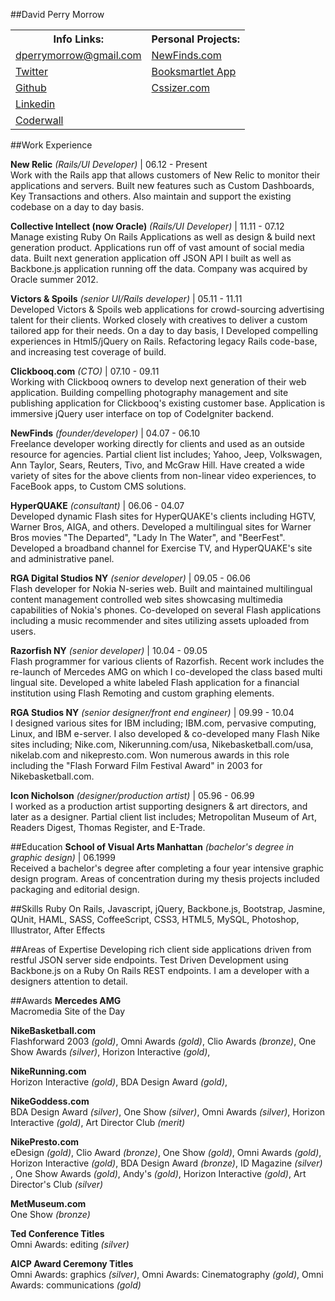 ##David Perry Morrow

<table width="100%">
  <tr>
    <th>Info Links:</th>
    <th>Personal Projects:</th>
  </tr>
  <tr>
    <td>
      <a href="mailto:dperrymorrow@gmail.com">dperrymorrow@gmail.com</a>
    </td>
    <td>
      <a href="http://newfinds.com" target="_blank">NewFinds.com</a>
    </td>
  </tr>
  <tr>
    <td>
      <a href="http://twitter.com/dperrymorrow" target="_blank">Twitter</a>
    </td>
    <td>
      <a href="http://booksmartlet.herokuapp.com" target="_blank">Booksmartlet App</a>
    </td>
  </tr>
  <tr>
    <td>
      <a href="http://github.com/dperrymorrow" target="_blank">Github</a>
    </td>
    <td>
      <a href="http://cssizer.com" target="_blank">Cssizer.com</a>
    </td>
  </tr>
  <tr>
    <td>
      <a href="http://linkedin.com/in/davidmorrow" target="_blank">Linkedin</a>
    </td>
    <td>
      &nbsp;</td>
  </tr>
  <tr>
    <td>
      <a href="http://coderwall.com/dperrymorrow" target="_blank">Coderwall</a>
    </td>
    <td>&nbsp;</td>
  </tr>
</table>

##Work Experience

**New Relic** *(Rails/UI Developer)* | 06.12 - Present  
Work with the Rails app that allows customers of New Relic to monitor their applications and servers. Built new features such as Custom Dashboards, Key Transactions and others. Also maintain and support the existing codebase on a day to day basis.

**Collective Intellect (now Oracle)** *(Rails/UI Developer)* | 11.11 - 07.12  
Manage existing Ruby On Rails Applications as well as design & build next generation product. Applications run off
of vast amount of social media data. Built next generation application off JSON API I built as well as Backbone.js application running off the data. Company was acquired by Oracle summer 2012.

**Victors & Spoils** *(senior UI/Rails developer)* | 05.11 - 11.11  
Developed Victors & Spoils web applications for crowd-sourcing advertising talent for their clients. Worked closely with creatives to deliver a custom tailored app for their needs. On a day to day basis, I Developed compelling experiences in Html5/jQuery on Rails. Refactoring legacy Rails code-base, and increasing test coverage of build.

**Clickbooq.com** *(CTO)* | 07.10 - 09.11  
Working with Clickbooq owners to develop next generation of their web application. Building compelling photography management and site publishing application for Clickbooq's existing customer base. Application is immersive jQuery user interface on top of CodeIgniter backend.

**NewFinds** *(founder/developer)* | 04.07 - 06.10  
Freelance developer working directly for clients and used as an outside resource for agencies. Partial client list includes; Yahoo, Jeep, Volkswagen, Ann Taylor, Sears, Reuters, Tivo, and McGraw Hill. Have created a wide variety of sites for the above clients from non-linear video experiences, to FaceBook apps, to Custom CMS solutions.

**HyperQUAKE** *(consultant)* | 06.06 - 04.07  
Developed dynamic Flash sites for HyperQUAKE's clients including HGTV, Warner Bros, AIGA, and others. Developed a multilingual sites for Warner Bros movies "The Departed", "Lady In The Water", and "BeerFest". Developed a broadband channel for Exercise TV, and HyperQUAKE's site and administrative panel.

**RGA Digital Studios NY** *(senior developer)* | 09.05 - 06.06  
Flash developer for Nokia N-series web. Built and maintained multilingual content management controlled web sites showcasing multimedia capabilities of Nokia's phones. Co-developed on several Flash applications including a music recommender and sites utilizing assets uploaded from users.

**Razorfish NY** *(senior developer)* | 10.04 - 09.05  
Flash programmer for various clients of Razorfish. Recent work includes the re-launch of Mercedes AMG on which I co-developed the class based multi lingual site. Developed a white labeled Flash application for a financial institution using Flash Remoting and custom graphing elements.

**RGA Studios NY** *(senior designer/front end engineer)* | 09.99 - 10.04  
I designed various sites for IBM including; IBM.com, pervasive computing, Linux, and IBM e-server. I also developed & co-developed many Flash Nike sites including; Nike.com, Nikerunning.com/usa, Nikebasketball.com/usa, nikelab.com and nikepresto.com. Won numerous awards in this role including the "Flash Forward Film Festival Award" in 2003 for Nikebasketball.com.

**Icon Nicholson** *(designer/production artist)* | 05.96 - 06.99  
I worked as a production artist supporting designers & art directors, and later as a designer. Partial client list includes; Metropolitan Museum of Art, Readers Digest, Thomas Register, and E-Trade.

##Education
**School of Visual Arts Manhattan** *(bachelor's degree in graphic design)* | 06.1999  
Received a bachelor's degree after completing a four year intensive graphic design program. Areas of concentration during my thesis projects included packaging and editorial design.

##Skills
Ruby On Rails, Javascript, jQuery, Backbone.js, Bootstrap, Jasmine, QUnit, HAML, SASS, CoffeeScript, CSS3, HTML5, MySQL, Photoshop, Illustrator, After Effects

##Areas of Expertise
Developing rich client side applications driven from restful JSON server side endpoints. Test Driven Development using Backbone.js on a Ruby On Rails REST endpoints. I am a developer with a designers attention to detail.

##Awards 
**Mercedes AMG**  
Macromedia Site of the Day

**NikeBasketball.com**  
Flashforward 2003 _(gold)_, 
Omni Awards *(gold)*, 
Clio Awards *(bronze)*, 
One Show Awards *(silver)*, 
Horizon Interactive *(gold)*, 
  
**NikeRunning.com**  
Horizon Interactive *(gold)*, 
BDA Design Award *(gold)*, 

**NikeGoddess.com**  
BDA Design Award *(silver)*, 
One Show *(silver)*, 
Omni Awards *(silver)*, 
Horizon Interactive *(gold)*, 
Art Director Club *(merit)*

**NikePresto.com**  
eDesign *(gold)*, 
Clio Award *(bronze)*, 
One Show *(gold)*, 
Omni Awards *(gold)*, 
Horizon Interactive *(gold)*, 
BDA Design Award *(bronze)*, 
ID Magazine *(silver)* , 
One Show Awards *(gold)*, 
Andy's *(gold)*, 
Horizon Interactive *(gold)*, 
Art Director's Club *(silver)*

**MetMuseum.com**  
One Show *(bronze)*

**Ted Conference Titles**  
Omni Awards: editing *(silver)*

**AICP Award Ceremony Titles**  
Omni Awards: graphics *(silver)*, 
Omni Awards: Cinematography *(gold)*, 
Omni Awards: communications *(gold)*
